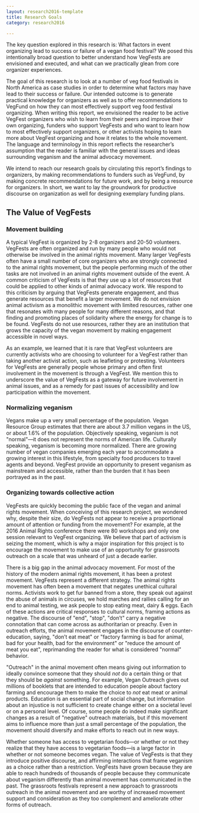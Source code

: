 ```yaml
---
layout: research2016-template
title: Research Goals
category: research2016

---
```


The key question explored in this research is: What factors in event organizing lead to success or failure of a vegan food festival? We posed this intentionally broad question to better understand how VegFests are envisioned and executed, and what can we practically glean from core organizer experiences.

The goal of this research is to look at a number of veg food festivals in North America as case ­studies in order to determine what factors may have lead to their success or failure. Our intended outcome is to generate practical knowledge for organizers as well as to offer recommendations to VegFund on how they can most effectively support veg food festival organizing. When writing this report, we envisioned the reader to be active VegFest organizers who wish to learn from their peers and improve their own organizing, funders who support VegFests and who want to learn how to most effectively support organizers, or other activists hoping to learn more about VegFest organizing and how it relates to the whole movement. The language and terminology in this report reflects the researcher’s assumption that the reader is familiar with the general issues and ideas surrounding veganism and the animal advocacy movement.

We intend to reach our research goals by circulating this report’s findings to organizers, by making recommendations to funders such as VegFund, by making concrete recommendations for future work, and by being a resource for organizers. In short, we want to lay the groundwork for productive discourse on organization as well for designing exemplary funding plans.

## The Value of VegFests

### Movement building

A typical VegFest is organized by 2-8 organizers and 20-50 volunteers. VegFests are often organized and run by many people who would not otherwise be involved in the animal rights movement. Many larger VegFests often have a small number of core organizers who are strongly connected to the animal rights movement, but the people performing much of the other tasks are not involved in an animal rights movement outside of the event. A common criticism of VegFests is that they use up a lot of resources that could be applied to other kinds of animal advocacy work. We respond to this criticism by arguing that VegFests generate engagement, and thus generate resources that benefit a larger movement. We do not envision animal activism as a monolithic movement with limited resources, rather one that resonates with many people for many different reasons, and that finding and promoting places of solidarity where the energy for change is to be found. VegFests do not use resources, rather they are an institution that grows the capacity of the vegan movement by making engagement accessible in novel ways.

As an example, we learned that it is rare that VegFest volunteers are currently activists who are choosing to volunteer for a VegFest rather than taking another activist action, such as leafleting or protesting. Volunteers for VegFests are generally people whose primary and often first involvement in the movement is through a VegFest. We mention this to underscore the value of VegFests as a gateway for future involvement in animal issues, and as a remedy for past issues of accessibility and low participation within the movement.

### Normalizing veganism

Vegans make up a very small percentage of the population. Vegan Resource Group estimates that there are about 3.7 million vegans in the US, or about 1.6% of the population. Objectively speaking, veganism is not "normal"—it does not represent the norms of American life. Culturally speaking, veganism is becoming more normalized. There are growing number of vegan companies emerging each year to accommodate a growing interest in this lifestyle, from specialty food producers to travel agents and beyond. VegFest provide an opportunity to present veganism as mainstream and accessible, rather than the burden that it has been portrayed as in the past.

### Organizing towards collective action

VegFests are quickly becoming the public face of the vegan and animal rights movement. When conceiving of this research project, we wondered why, despite their size, do VegFests not appear to receive a proportional amount of attention or funding from the movement? For example, at the 2016 Animal Rights conference there were 80 workshops and only one session relevant to VegFest organizing. We believe that part of activism is seizing the moment, which is why a major inspiration for this project is to encourage the movement to make use of an opportunity for grassroots outreach on a scale that was unheard of just a decade earlier.

There is a big gap in the animal advocacy movement. For most of the history of the modern animal rights movement, it has been a protest movement. VegFests represent a different strategy. The animal rights movement has often been a movement that negates unethical cultural norms. Activists work to get fur banned from a store, they speak out against the abuse of animals in circuses, we hold marches and rallies calling for an end to animal testing, we ask people to stop eating meat, dairy & eggs. Each of these actions are critical responses to cultural norms, framing actions as negative.  The discourse of "end", "stop", "don’t" carry a negative connotation that can come across as authoritarian or preachy. Even in outreach efforts, the animal movement engages in the discourse of counter-education, saying, "don’t eat meat" or "factory farming is bad for animal, bad for your health, bad for the environment" or "reduce the amount of meat you eat", reprimanding the reader for what is considered "normal" behavior.

"Outreach" in the animal movement often means giving out information to ideally convince someone that they should *not* do a certain thing or that they should be *against* something. For example, Vegan Outreach gives out millions of booklets that are intended to education people about factory farming and encourage them to make the choice to *not* eat meat or animal products. Education is an essential part of social change, but information about an injustice is not sufficient to create change either on a societal level or on a personal level. Of course, some people do indeed make significant changes as a result of "negative" outreach materials, but if this movement aims to influence more than just a small percentage of the population, the movement should diversify and make efforts to reach out in new ways.

Whether someone has access to vegetarian foods—or whether or not they realize that they have access to vegetarian foods—is a large factor in whether or not someone becomes vegan. The value of VegFests is that they introduce positive discourse, and affirming interactions that frame veganism as a choice rather than a restriction. VegFests have grown because they are able to reach hundreds of thousands of people because they communicate about veganism differently than animal movement has communicated in the past. The grassroots festivals represent a new approach to grassroots outreach in the animal movement and are worthy of increased movement support and consideration as they too complement and ameliorate other forms of outreach.
